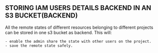 ## STORING IAM USERS DETAILS BACKEND IN AN S3 BUCKET(BACKEND)

All the remote states of different resources belonging to different projects can be stored in one s3 bucket as backend. This will:

    - enable the admin share the state with other users on the project.
    - save the remote state safely.